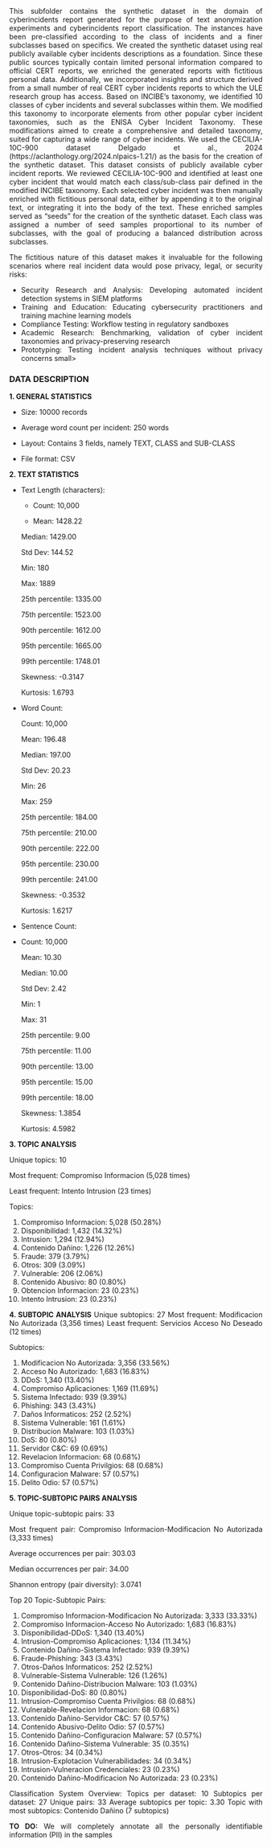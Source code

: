 <div align="justify">This subfolder contains the synthetic dataset in the domain of cyberincidents report generated for the purpose of text anonymization experiments and cyberincidents report classification. The instances have been pre-classified according to the class of incidents and a finer subclasses based on specifics. We created the synthetic dataset using real publicly available cyber incidents descriptions as a foundation. Since these public sources typically contain limited personal information compared to official CERT reports, we enriched the generated reports with fictitious personal data. Additionally, we incorporated insights and structure derived from a small number of real CERT cyber incidents reports to which the ULE research group has access.
Based on INCIBE’s taxonomy,  we identified 10 classes of cyber incidents and several subclasses within them. We modified this taxonomy to incorporate elements from other popular cyber incident taxonomies, such as the ENISA Cyber Incident Taxonomy. These modifications aimed to create a comprehensive and detailed taxonomy, suited for capturing a wide range of cyber incidents.
We used the CECILIA-10C-900 dataset Delgado et al., 2024 (https://aclanthology.org/2024.nlpaics-1.21/) as the basis for the creation of the synthetic dataset. This dataset consists of publicly available cyber incident reports. We reviewed CECILIA-10C-900 and identified at least one cyber incident that would match each class/sub-class pair defined in the modified INCIBE taxonomy.
Each selected cyber incident was then manually enriched with fictitious personal data, either by appending it to the original text, or integrating it into the body of the text. These enriched samples served as “seeds” for the creation of the synthetic dataset. Each class was assigned a number of seed samples proportional to its number of subclasses, with the goal of producing a balanced distribution across subclasses.

The fictitious nature of this dataset makes it invaluable for the following scenarios where real incident data would pose privacy, legal, or security risks:
- Security Research and Analysis: Developing automated incident detection systems in SIEM platforms
- Training and Education: Educating cybersecurity practitioners and training machine learning models
- Compliance Testing: Workflow testing in regulatory sandboxes
- Academic Research: Benchmarking, validation of cyber incident taxonomies and privacy-preserving research
- Prototyping: Testing incident analysis techniques without privacy concerns
  small>
### DATA DESCRIPTION
**1. GENERAL STATISTICS**

- Size: 10000 records

- Average word count per incident: 250 words

- Layout: Contains 3 fields, namely TEXT, CLASS and SUB-CLASS

- File format: CSV

**2. TEXT STATISTICS**

- Text Length (characters):
  
    - Count: 10,000
  
    - Mean: 1428.22
  
    Median: 1429.00
  
    Std Dev: 144.52
  
    Min: 180
  
    Max: 1889
  
  25th percentile: 1335.00
  
  75th percentile: 1523.00
  
  90th percentile: 1612.00
  
  95th percentile: 1665.00
  
  99th percentile: 1748.01
  
  Skewness: -0.3147
  
  Kurtosis: 1.6793
  

- Word Count:
  
  Count: 10,000
  
  Mean: 196.48
  
  Median: 197.00
  
  Std Dev: 20.23
  
  Min: 26
  
  Max: 259
  
  25th percentile: 184.00
  
  75th percentile: 210.00
  
  90th percentile: 222.00
  
  95th percentile: 230.00
  
  99th percentile: 241.00
  
  Skewness: -0.3532
  
  Kurtosis: 1.6217

- Sentence Count:
- 
  Count: 10,000
  
  Mean: 10.30
  
  Median: 10.00
  
  Std Dev: 2.42
  
  Min: 1
  
  Max: 31
  
  25th percentile: 9.00
  
  75th percentile: 11.00
  
  90th percentile: 13.00
  
  95th percentile: 15.00
  
  99th percentile: 18.00
  
  Skewness: 1.3854
  
  Kurtosis: 4.5982

**3. TOPIC ANALYSIS**

Unique topics: 10

Most frequent: Compromiso Informacion (5,028 times)

Least frequent: Intento Intrusion (23 times)

Topics:
   1. Compromiso Informacion: 5,028 (50.28%)
   2. Disponibilidad: 1,432 (14.32%)
   3. Intrusion: 1,294 (12.94%)
   4. Contenido Dañino: 1,226 (12.26%)
   5. Fraude: 379 (3.79%)
   6. Otros: 309 (3.09%)
   7. Vulnerable: 206 (2.06%)
   8. Contenido Abusivo: 80 (0.80%)
   9. Obtencion Informacion: 23 (0.23%)
  10. Intento Intrusion: 23 (0.23%)

**4. SUBTOPIC ANALYSIS**
Unique subtopics: 27
Most frequent: Modificacion No Autorizada (3,356 times)
Least frequent: Servicios Acceso No Deseado (12 times)

Subtopics:
   1. Modificacion No Autorizada: 3,356 (33.56%)
   2. Acceso No Autorizado: 1,683 (16.83%)
   3. DDoS: 1,340 (13.40%)
   4. Compromiso Aplicaciones: 1,169 (11.69%)
   5. Sistema Infectado: 939 (9.39%)
   6. Phishing: 343 (3.43%)
   7. Daños Informaticos: 252 (2.52%)
   8. Sistema Vulnerable: 161 (1.61%)
   9. Distribucion Malware: 103 (1.03%)
  10. DoS: 80 (0.80%)
  11. Servidor C&C: 69 (0.69%)
  12. Revelacion Informacion: 68 (0.68%)
  13. Compromiso Cuenta Privilgios: 68 (0.68%)
  14. Configuracion Malware: 57 (0.57%)
  15. Delito Odio: 57 (0.57%)

**5. TOPIC-SUBTOPIC PAIRS ANALYSIS**

Unique topic-subtopic pairs: 33

Most frequent pair: Compromiso Informacion-Modificacion No Autorizada (3,333 times)

Average occurrences per pair: 303.03

Median occurrences per pair: 34.00

Shannon entropy (pair diversity): 3.0741

Top 20 Topic-Subtopic Pairs:
   1. Compromiso Informacion-Modificacion No Autorizada: 3,333 (33.33%)
   2. Compromiso Informacion-Acceso No Autorizado: 1,683 (16.83%)
   3. Disponibilidad-DDoS: 1,340 (13.40%)
   4. Intrusion-Compromiso Aplicaciones: 1,134 (11.34%)
   5. Contenido Dañino-Sistema Infectado: 939 (9.39%)
   6. Fraude-Phishing: 343 (3.43%)
   7. Otros-Daños Informaticos: 252 (2.52%)
   8. Vulnerable-Sistema Vulnerable: 126 (1.26%)
   9. Contenido Dañino-Distribucion Malware: 103 (1.03%)
  10. Disponibilidad-DoS: 80 (0.80%)
  11. Intrusion-Compromiso Cuenta Privilgios: 68 (0.68%)
  12. Vulnerable-Revelacion Informacion: 68 (0.68%)
  13. Contenido Dañino-Servidor C&C: 57 (0.57%)
  14. Contenido Abusivo-Delito Odio: 57 (0.57%)
  15. Contenido Dañino-Configuracion Malware: 57 (0.57%)
  16. Contenido Dañino-Sistema Vulnerable: 35 (0.35%)
  17. Otros-Otros: 34 (0.34%)
  18. Intrusion-Explotacion Vulnerabilidades: 34 (0.34%)
  19. Intrusion-Vulneracion Credenciales: 23 (0.23%)
  20. Contenido Dañino-Modificacion No Autorizada: 23 (0.23%)

Classification System Overview:
  Topics per dataset: 10
  Subtopics per dataset: 27
  Unique pairs: 33
  Average subtopics per topic: 3.30
  Topic with most subtopics: Contenido Dañino (7 subtopics)


**TO DO:**
We will completely annotate all the personally identifiable information (PII) in the samples</div> 
</small>

